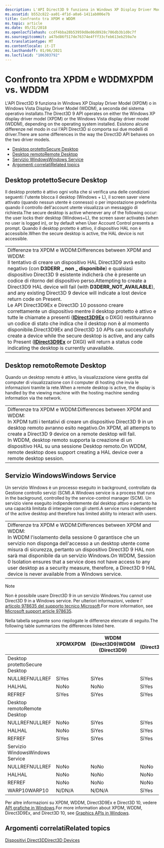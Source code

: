 ```yaml
---
description: L'API Direct3D 9 funziona in Windows XP Display Driver Model (XPDM) o in Windows Vista Display Driver Model (WDDM), a seconda del sistema operativo installato.
ms.assetid: b552c822-aa01-4f1d-a0a6-1411ab006e7b
title: Confronto tra XPDM e WDDM
ms.topic: article
ms.date: 05/31/2018
ms.openlocfilehash: ccdf4bba28b53959d8e86d8928c786db3b1d0c7f
ms.sourcegitcommit: a47bd86f517de76374e4fff33cfeb613eb259a7e
ms.translationtype: MT
ms.contentlocale: it-IT
ms.lasthandoff: 01/06/2021
ms.locfileid: "106303792"
---
```

# <a name="xpdm-vs-wddm"></a><span data-ttu-id="0a370-103">Confronto tra XPDM e WDDM</span><span class="sxs-lookup"><span data-stu-id="0a370-103">XPDM vs. WDDM</span></span>

<span data-ttu-id="0a370-104">L'API Direct3D 9 funziona in Windows XP Display Driver Model (XPDM) o in Windows Vista Display Driver Model (WDDM), a seconda del sistema operativo installato.</span><span class="sxs-lookup"><span data-stu-id="0a370-104">The Direct3D 9 API operates on either the Windows XP display driver model (XPDM) or the Windows Vista display driver model (WDDM), depending on the operating system installed.</span></span> <span data-ttu-id="0a370-105">Esistono alcune differenze nel modo in cui l'API Direct3D si comporta sui due modelli di driver.</span><span class="sxs-lookup"><span data-stu-id="0a370-105">There are some differences in the way the Direct3D API behaves on the two driver models.</span></span>

-   [<span data-ttu-id="0a370-106">Desktop protetto</span><span class="sxs-lookup"><span data-stu-id="0a370-106">Secure Desktop</span></span>](#secure-desktop)
-   [<span data-ttu-id="0a370-107">Desktop remoto</span><span class="sxs-lookup"><span data-stu-id="0a370-107">Remote Desktop</span></span>](#remote-desktop)
-   [<span data-ttu-id="0a370-108">Servizio Windows</span><span class="sxs-lookup"><span data-stu-id="0a370-108">Windows Service</span></span>](#windows-service)
-   [<span data-ttu-id="0a370-109">Argomenti correlati</span><span class="sxs-lookup"><span data-stu-id="0a370-109">Related topics</span></span>](#related-topics)

## <a name="secure-desktop"></a><span data-ttu-id="0a370-110">Desktop protetto</span><span class="sxs-lookup"><span data-stu-id="0a370-110">Secure Desktop</span></span>

<span data-ttu-id="0a370-111">Il desktop protetto è attivo ogni volta che si verifica una delle condizioni seguenti: l'utente blocca il desktop (Windows + L), il screen saver viene attivato (quando nessun utente è connesso) o per impostazione predefinita quando il controllo dell'account utente visualizza un messaggio di richiesta.</span><span class="sxs-lookup"><span data-stu-id="0a370-111">The secure desktop is active whenever any of the following occur: the user locks their desktop (Windows+L), the screen saver activates (when no user is logged in), or by default when User Account Control presents a prompt.</span></span> <span data-ttu-id="0a370-112">Quando il desktop protetto è attivo, il dispositivo HAL non è accessibile.</span><span class="sxs-lookup"><span data-stu-id="0a370-112">When the secure desktop is active, the HAL device is not accessible.</span></span>



|                                                                                                                                                                                                                                                                                                                                                                                                                                                                                                              |
|--------------------------------------------------------------------------------------------------------------------------------------------------------------------------------------------------------------------------------------------------------------------------------------------------------------------------------------------------------------------------------------------------------------------------------------------------------------------------------------------------------------|
| <span data-ttu-id="0a370-113">Differenze tra XPDM e WDDM:</span><span class="sxs-lookup"><span data-stu-id="0a370-113">Differences between XPDM and WDDM:</span></span><br/> <span data-ttu-id="0a370-114">Il tentativo di creare un dispositivo HAL Direct3D9 avrà esito negativo (con **D3DERR \_ non \_ disponibile**) e qualsiasi dispositivo Direct3D 9 esistente indicherà che è presente un codice di ritorno del dispositivo perso.</span><span class="sxs-lookup"><span data-stu-id="0a370-114">Attempting to create a Direct3D9 HAL device will fail (with **D3DERR\_NOT\_AVAILABLE**), and any existing Direct3D 9 device will indicate a lost device return code on Present.</span></span><br/> <span data-ttu-id="0a370-115">Le API Direct3D9Ex e Direct3D 10 possono creare correttamente un dispositivo mentre il desktop protetto è attivo e tutte le chiamate a presenti ([**IDirect3D9Ex**](/windows/desktop/api/d3d9/nn-d3d9-idirect3d9ex) o DXGI) restituiranno un codice di stato che indica che il desktop non è al momento disponibile.</span><span class="sxs-lookup"><span data-stu-id="0a370-115">Direct3D9Ex and Direct3D 10 APIs can successfully create a device while the secure desktop is active, and any calls to Present ([**IDirect3D9Ex**](/windows/desktop/api/d3d9/nn-d3d9-idirect3d9ex) or DXGI) will return a status code indicating the desktop is currently unavailable.</span></span><br/> |



 

## <a name="remote-desktop"></a><span data-ttu-id="0a370-116">Desktop remoto</span><span class="sxs-lookup"><span data-stu-id="0a370-116">Remote Desktop</span></span>

<span data-ttu-id="0a370-117">Quando un desktop remoto è attivo, la visualizzazione viene gestita dal computer di visualizzazione con il computer di hosting che invia le informazioni tramite la rete.</span><span class="sxs-lookup"><span data-stu-id="0a370-117">When a remote desktop is active, the display is handled by the viewing machine with the hosting machine sending information via the network.</span></span>



|                                                                                                                                                                                                                                                  |
|--------------------------------------------------------------------------------------------------------------------------------------------------------------------------------------------------------------------------------------------------|
| <span data-ttu-id="0a370-118">Differenze tra XPDM e WDDM:</span><span class="sxs-lookup"><span data-stu-id="0a370-118">Differences between XPDM and WDDM:</span></span><br/> <span data-ttu-id="0a370-119">In XPDM tutti i tentativi di creare un dispositivo Direct3D 9 in un desktop remoto avranno esito negativo.</span><span class="sxs-lookup"><span data-stu-id="0a370-119">On XPDM, all attempts to create a Direct3D 9 device on a remote desktop will fail.</span></span><br/> <span data-ttu-id="0a370-120">In WDDM, desktop remoto supporta la creazione di un dispositivo HAL su una sessione Desktop remoto.</span><span class="sxs-lookup"><span data-stu-id="0a370-120">On WDDM, remote desktop does support creating a HAL device over a remote desktop session.</span></span><br/> |



 

## <a name="windows-service"></a><span data-ttu-id="0a370-121">Servizio Windows</span><span class="sxs-lookup"><span data-stu-id="0a370-121">Windows Service</span></span>

<span data-ttu-id="0a370-122">Un servizio Windows è un processo eseguito in background, controllato da Gestione controllo servizi (SCM).</span><span class="sxs-lookup"><span data-stu-id="0a370-122">A Windows service is a process that runs in the background, controlled by the service-control manager (SCM).</span></span> <span data-ttu-id="0a370-123">Un servizio viene eseguito indipendentemente dal desktop attivo e pertanto ha una capacità limitata di interagire con gli utenti.</span><span class="sxs-lookup"><span data-stu-id="0a370-123">A service runs independent of the active desktop and therefore has limited ability to interact with users.</span></span>



|                                                                                                                                                                                                                                                            |
|------------------------------------------------------------------------------------------------------------------------------------------------------------------------------------------------------------------------------------------------------------|
| <span data-ttu-id="0a370-124">Differenze tra XPDM e WDDM:</span><span class="sxs-lookup"><span data-stu-id="0a370-124">Differences between XPDM and WDDM:</span></span><br/> <span data-ttu-id="0a370-125">In WDDM l'isolamento della sessione 0 garantisce che un servizio non disponga dell'accesso a un desktop utente come misura di sicurezza, pertanto un dispositivo Direct3D 9 HAL non sarà mai disponibile da un servizio Windows.</span><span class="sxs-lookup"><span data-stu-id="0a370-125">On WDDM, Session 0 Isolation ensures that a service does not have access to any user desktop as a security measure, therefore, a Direct3D 9 HAL device is never available from a Windows service.</span></span><br/> |



 

> [!Note]  
> <span data-ttu-id="0a370-126">Non è possibile usare Direct3D 9 in un servizio Windows.</span><span class="sxs-lookup"><span data-stu-id="0a370-126">You cannot use Direct3D 9 in a Windows service.</span></span> <span data-ttu-id="0a370-127">Per ulteriori informazioni, vedere l' [articolo 978635 del supporto tecnico Microsoft](https://support.microsoft.com/kb/978635).</span><span class="sxs-lookup"><span data-stu-id="0a370-127">For more information, see [Microsoft support article 978635](https://support.microsoft.com/kb/978635).</span></span>

 


<span data-ttu-id="0a370-128">Nella tabella seguente sono riepilogate le differenze elencate di seguito.</span><span class="sxs-lookup"><span data-stu-id="0a370-128">The following table summarizes the differences listed here.</span></span>



|                 | <span data-ttu-id="0a370-129">XPDM</span><span class="sxs-lookup"><span data-stu-id="0a370-129">XPDM</span></span> | <span data-ttu-id="0a370-130">WDDM (Direct3D9)</span><span class="sxs-lookup"><span data-stu-id="0a370-130">WDDM (Direct3D9)</span></span> | <span data-ttu-id="0a370-131">WDDM (Direct3D9Ex/Direct3D10)</span><span class="sxs-lookup"><span data-stu-id="0a370-131">WDDM(Direct3D9Ex/Direct3D10)</span></span> |
|-----------------|------|------------------|------------------------------|
| <span data-ttu-id="0a370-132">Desktop protetto</span><span class="sxs-lookup"><span data-stu-id="0a370-132">Secure Desktop</span></span>  |      |                  |                              |
| <span data-ttu-id="0a370-133">NULLREF</span><span class="sxs-lookup"><span data-stu-id="0a370-133">NULLREF</span></span>         | <span data-ttu-id="0a370-134">Sì</span><span class="sxs-lookup"><span data-stu-id="0a370-134">Yes</span></span>  | <span data-ttu-id="0a370-135">Sì</span><span class="sxs-lookup"><span data-stu-id="0a370-135">Yes</span></span>              | <span data-ttu-id="0a370-136">Sì</span><span class="sxs-lookup"><span data-stu-id="0a370-136">Yes</span></span>                          |
| <span data-ttu-id="0a370-137">HAL</span><span class="sxs-lookup"><span data-stu-id="0a370-137">HAL</span></span>             | <span data-ttu-id="0a370-138">No</span><span class="sxs-lookup"><span data-stu-id="0a370-138">No</span></span>   | <span data-ttu-id="0a370-139">No</span><span class="sxs-lookup"><span data-stu-id="0a370-139">No</span></span>               | <span data-ttu-id="0a370-140">Sì</span><span class="sxs-lookup"><span data-stu-id="0a370-140">Yes</span></span>                          |
| <span data-ttu-id="0a370-141">REF</span><span class="sxs-lookup"><span data-stu-id="0a370-141">REF</span></span>             | <span data-ttu-id="0a370-142">Sì</span><span class="sxs-lookup"><span data-stu-id="0a370-142">Yes</span></span>  | <span data-ttu-id="0a370-143">Sì</span><span class="sxs-lookup"><span data-stu-id="0a370-143">Yes</span></span>              | <span data-ttu-id="0a370-144">Sì</span><span class="sxs-lookup"><span data-stu-id="0a370-144">Yes</span></span>                          |
| <span data-ttu-id="0a370-145">Desktop remoto</span><span class="sxs-lookup"><span data-stu-id="0a370-145">Remote Desktop</span></span>  |      |                  |                              |
| <span data-ttu-id="0a370-146">NULLREF</span><span class="sxs-lookup"><span data-stu-id="0a370-146">NULLREF</span></span>         | <span data-ttu-id="0a370-147">No</span><span class="sxs-lookup"><span data-stu-id="0a370-147">No</span></span>   | <span data-ttu-id="0a370-148">Sì</span><span class="sxs-lookup"><span data-stu-id="0a370-148">Yes</span></span>              | <span data-ttu-id="0a370-149">Sì</span><span class="sxs-lookup"><span data-stu-id="0a370-149">Yes</span></span>                          |
| <span data-ttu-id="0a370-150">HAL</span><span class="sxs-lookup"><span data-stu-id="0a370-150">HAL</span></span>             | <span data-ttu-id="0a370-151">No</span><span class="sxs-lookup"><span data-stu-id="0a370-151">No</span></span>   | <span data-ttu-id="0a370-152">Sì</span><span class="sxs-lookup"><span data-stu-id="0a370-152">Yes</span></span>              | <span data-ttu-id="0a370-153">Sì</span><span class="sxs-lookup"><span data-stu-id="0a370-153">Yes</span></span>                          |
| <span data-ttu-id="0a370-154">REF</span><span class="sxs-lookup"><span data-stu-id="0a370-154">REF</span></span>             | <span data-ttu-id="0a370-155">Sì</span><span class="sxs-lookup"><span data-stu-id="0a370-155">Yes</span></span>  | <span data-ttu-id="0a370-156">Sì</span><span class="sxs-lookup"><span data-stu-id="0a370-156">Yes</span></span>              | <span data-ttu-id="0a370-157">Sì</span><span class="sxs-lookup"><span data-stu-id="0a370-157">Yes</span></span>                          |
| <span data-ttu-id="0a370-158">Servizio Windows</span><span class="sxs-lookup"><span data-stu-id="0a370-158">Windows Service</span></span> |      |                  |                              |
| <span data-ttu-id="0a370-159">NULLREF</span><span class="sxs-lookup"><span data-stu-id="0a370-159">NULLREF</span></span>         | <span data-ttu-id="0a370-160">No</span><span class="sxs-lookup"><span data-stu-id="0a370-160">No</span></span>   | <span data-ttu-id="0a370-161">No</span><span class="sxs-lookup"><span data-stu-id="0a370-161">No</span></span>               | <span data-ttu-id="0a370-162">No</span><span class="sxs-lookup"><span data-stu-id="0a370-162">No</span></span>                           |
| <span data-ttu-id="0a370-163">HAL</span><span class="sxs-lookup"><span data-stu-id="0a370-163">HAL</span></span>             | <span data-ttu-id="0a370-164">No</span><span class="sxs-lookup"><span data-stu-id="0a370-164">No</span></span>   | <span data-ttu-id="0a370-165">No</span><span class="sxs-lookup"><span data-stu-id="0a370-165">No</span></span>               | <span data-ttu-id="0a370-166">No</span><span class="sxs-lookup"><span data-stu-id="0a370-166">No</span></span>                           |
| <span data-ttu-id="0a370-167">REF</span><span class="sxs-lookup"><span data-stu-id="0a370-167">REF</span></span>             | <span data-ttu-id="0a370-168">No</span><span class="sxs-lookup"><span data-stu-id="0a370-168">No</span></span>   | <span data-ttu-id="0a370-169">No</span><span class="sxs-lookup"><span data-stu-id="0a370-169">No</span></span>               | <span data-ttu-id="0a370-170">No</span><span class="sxs-lookup"><span data-stu-id="0a370-170">No</span></span>                           |
| <span data-ttu-id="0a370-171">WARP10</span><span class="sxs-lookup"><span data-stu-id="0a370-171">WARP10</span></span>          | <span data-ttu-id="0a370-172">N/D</span><span class="sxs-lookup"><span data-stu-id="0a370-172">N/A</span></span>  | <span data-ttu-id="0a370-173">N/D</span><span class="sxs-lookup"><span data-stu-id="0a370-173">N/A</span></span>              | <span data-ttu-id="0a370-174">Sì</span><span class="sxs-lookup"><span data-stu-id="0a370-174">Yes</span></span>                          |



 

<span data-ttu-id="0a370-175">Per altre informazioni su XPDM, WDDM, Direct3D9Ex e Direct3D 10, vedere [API grafiche in Windows](../direct3darticles/graphics-apis-in-windows-vista.md).</span><span class="sxs-lookup"><span data-stu-id="0a370-175">For more information about XPDM, WDDM, Direct3D9Ex, and Direct3D 10, see [Graphics APIs in Windows](../direct3darticles/graphics-apis-in-windows-vista.md).</span></span>

## <a name="related-topics"></a><span data-ttu-id="0a370-176">Argomenti correlati</span><span class="sxs-lookup"><span data-stu-id="0a370-176">Related topics</span></span>

<dl> <dt>

[<span data-ttu-id="0a370-177">Dispositivi Direct3D</span><span class="sxs-lookup"><span data-stu-id="0a370-177">Direct3D Devices</span></span>](direct3d-devices.md)
</dt> </dl>

 

 
